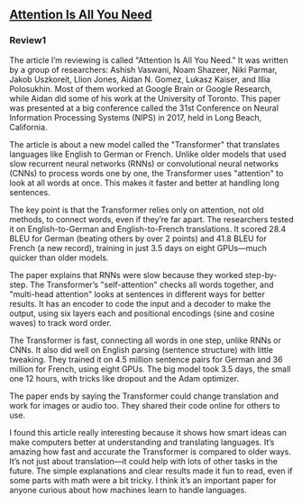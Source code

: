 ## [Attention Is All You Need](https://arxiv.org/pdf/1706.03762)

### Review1

The article I’m reviewing is called "Attention Is All You Need." It was written by a group of researchers: Ashish Vaswani, Noam Shazeer, Niki Parmar, Jakob Uszkoreit, Llion Jones, Aidan N. Gomez, Lukasz Kaiser, and Illia Polosukhin. Most of them worked at Google Brain or Google Research, while Aidan did some of his work at the University of Toronto. This paper was presented at a big conference called the 31st Conference on Neural Information Processing Systems (NIPS) in 2017, held in Long Beach, California.

The article is about a new model called the "Transformer" that translates languages like English to German or French. Unlike older models that used slow recurrent neural networks (RNNs) or convolutional neural networks (CNNs) to process words one by one, the Transformer uses "attention" to look at all words at once. This makes it faster and better at handling long sentences.

The key point is that the Transformer relies only on attention, not old methods, to connect words, even if they’re far apart. The researchers tested it on English-to-German and English-to-French translations. It scored 28.4 BLEU for German (beating others by over 2 points) and 41.8 BLEU for French (a new record), training in just 3.5 days on eight GPUs—much quicker than older models.

The paper explains that RNNs were slow because they worked step-by-step. The Transformer’s "self-attention" checks all words together, and "multi-head attention" looks at sentences in different ways for better results. It has an encoder to code the input and a decoder to make the output, using six layers each and positional encodings (sine and cosine waves) to track word order.

The Transformer is fast, connecting all words in one step, unlike RNNs or CNNs. It also did well on English parsing (sentence structure) with little tweaking. They trained it on 4.5 million sentence pairs for German and 36 million for French, using eight GPUs. The big model took 3.5 days, the small one 12 hours, with tricks like dropout and the Adam optimizer.

The paper ends by saying the Transformer could change translation and work for images or audio too. They shared their code online for others to use.

I found this article really interesting because it shows how smart ideas can make computers better at understanding and translating languages. It’s amazing how fast and accurate the Transformer is compared to older ways. It’s not just about translation—it could help with lots of other tasks in the future. The simple explanations and clear results made it fun to read, even if some parts with math were a bit tricky. I think it’s an important paper for anyone curious about how machines learn to handle languages.